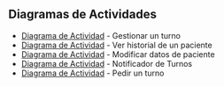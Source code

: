 ## Diagramas de Actividades

 - [Diagrama de Actividad](https://github.com/user-attachments/assets/a3c7ba60-6d6f-430d-b827-ed513df717e5) - Gestionar un turno   
 - [Diagrama de Actividad](https://github.com/user-attachments/assets/6efd6448-7855-4896-b76d-dc57b0301435) - Ver historial de un paciente
 - [Diagrama de Actividad](https://github.com/user-attachments/assets/3a9cbe2f-41b0-4f27-a4b6-dfcf9a26e031) - Modificar datos de paciente
 - [Diagrama de Actividad](https://github.com/user-attachments/assets/d7e4a0c8-2ae8-41f1-894e-fe79fa97209a) - Notificador de Turnos
 - [Diagrama de Actividad](https://github.com/user-attachments/assets/b893ccfe-d43e-4034-8861-4d538a4eecb0) - Pedir un turno
